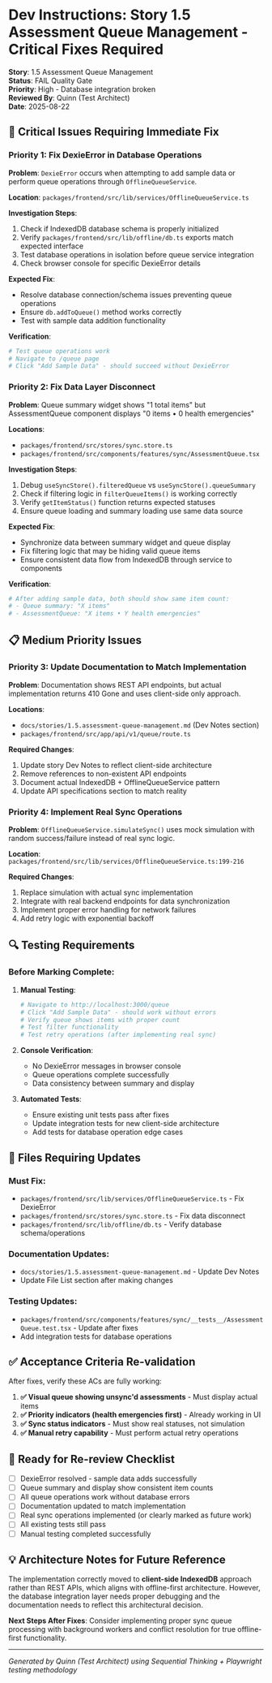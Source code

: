 # Dev Instructions: Story 1.5 Assessment Queue Management - Critical Fixes Required

**Story**: 1.5 Assessment Queue Management  
**Status**: FAIL Quality Gate  
**Priority**: High - Database integration broken  
**Reviewed By**: Quinn (Test Architect)  
**Date**: 2025-08-22

## 🚨 Critical Issues Requiring Immediate Fix

### Priority 1: Fix DexieError in Database Operations

**Problem**: `DexieError` occurs when attempting to add sample data or perform queue operations through `OfflineQueueService`.

**Location**: `packages/frontend/src/lib/services/OfflineQueueService.ts`

**Investigation Steps**:
1. Check if IndexedDB database schema is properly initialized
2. Verify `packages/frontend/src/lib/offline/db.ts` exports match expected interface
3. Test database operations in isolation before queue service integration
4. Check browser console for specific DexieError details

**Expected Fix**:
- Resolve database connection/schema issues preventing queue operations
- Ensure `db.addToQueue()` method works correctly
- Test with sample data addition functionality

**Verification**: 
```bash
# Test queue operations work
# Navigate to /queue page
# Click "Add Sample Data" - should succeed without DexieError
```

### Priority 2: Fix Data Layer Disconnect

**Problem**: Queue summary widget shows "1 total items" but AssessmentQueue component displays "0 items • 0 health emergencies"

**Locations**: 
- `packages/frontend/src/stores/sync.store.ts` 
- `packages/frontend/src/components/features/sync/AssessmentQueue.tsx`

**Investigation Steps**:
1. Debug `useSyncStore().filteredQueue` vs `useSyncStore().queueSummary`
2. Check if filtering logic in `filterQueueItems()` is working correctly  
3. Verify `getItemStatus()` function returns expected statuses
4. Ensure queue loading and summary loading use same data source

**Expected Fix**:
- Synchronize data between summary widget and queue display
- Fix filtering logic that may be hiding valid queue items
- Ensure consistent data flow from IndexedDB through service to components

**Verification**:
```bash
# After adding sample data, both should show same item count:
# - Queue summary: "X items" 
# - AssessmentQueue: "X items • Y health emergencies"
```

## 📋 Medium Priority Issues

### Priority 3: Update Documentation to Match Implementation

**Problem**: Documentation shows REST API endpoints, but actual implementation returns 410 Gone and uses client-side only approach.

**Locations**:
- `docs/stories/1.5.assessment-queue-management.md` (Dev Notes section)
- `packages/frontend/src/app/api/v1/queue/route.ts`

**Required Changes**:
1. Update story Dev Notes to reflect client-side architecture
2. Remove references to non-existent API endpoints  
3. Document actual IndexedDB + OfflineQueueService pattern
4. Update API specifications section to match reality

### Priority 4: Implement Real Sync Operations

**Problem**: `OfflineQueueService.simulateSync()` uses mock simulation with random success/failure instead of real sync logic.

**Location**: `packages/frontend/src/lib/services/OfflineQueueService.ts:199-216`

**Required Changes**:
1. Replace simulation with actual sync implementation
2. Integrate with real backend endpoints for data synchronization
3. Implement proper error handling for network failures
4. Add retry logic with exponential backoff

## 🔍 Testing Requirements

### Before Marking Complete:
1. **Manual Testing**:
   ```bash
   # Navigate to http://localhost:3000/queue
   # Click "Add Sample Data" - should work without errors
   # Verify queue shows items with proper count
   # Test filter functionality
   # Test retry operations (after implementing real sync)
   ```

2. **Console Verification**:
   - No DexieError messages in browser console
   - Queue operations complete successfully
   - Data consistency between summary and display

3. **Automated Tests**:
   - Ensure existing unit tests pass after fixes
   - Update integration tests for new client-side architecture
   - Add tests for database operation edge cases

## 📁 Files Requiring Updates

### Must Fix:
- `packages/frontend/src/lib/services/OfflineQueueService.ts` - Fix DexieError
- `packages/frontend/src/stores/sync.store.ts` - Fix data disconnect
- `packages/frontend/src/lib/offline/db.ts` - Verify database schema/operations

### Documentation Updates:
- `docs/stories/1.5.assessment-queue-management.md` - Update Dev Notes
- Update File List section after making changes

### Testing Updates:
- `packages/frontend/src/components/features/sync/__tests__/AssessmentQueue.test.tsx` - Update after fixes
- Add integration tests for database operations

## ✅ Acceptance Criteria Re-validation

After fixes, verify these ACs are fully working:

1. **✅ Visual queue showing unsync'd assessments** - Must display actual items
2. **✅ Priority indicators (health emergencies first)** - Already working in UI  
3. **✅ Sync status indicators** - Must show real statuses, not simulation
4. **✅ Manual retry capability** - Must perform actual retry operations

## 🚀 Ready for Re-review Checklist

- [ ] DexieError resolved - sample data adds successfully
- [ ] Queue summary and display show consistent item counts  
- [ ] All queue operations work without database errors
- [ ] Documentation updated to match implementation
- [ ] Real sync operations implemented (or clearly marked as future work)
- [ ] All existing tests still pass
- [ ] Manual testing completed successfully

## 💡 Architecture Notes for Future Reference

The implementation correctly moved to **client-side IndexedDB** approach rather than REST APIs, which aligns with offline-first architecture. However, the database integration layer needs proper debugging and the documentation needs to reflect this architectural decision.

**Next Steps After Fixes**: Consider implementing proper sync queue processing with background workers and conflict resolution for true offline-first functionality.

---
*Generated by Quinn (Test Architect) using Sequential Thinking + Playwright testing methodology*